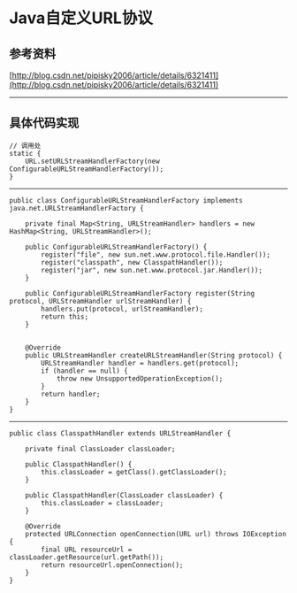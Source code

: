 # Java自定义URL协议

## 参考资料

[http://blog.csdn.net/pipisky2006/article/details/6321411](http://blog.csdn.net/pipisky2006/article/details/6321411)

---

## 具体代码实现
	// 调用处
	static {
    	URL.setURLStreamHandlerFactory(new ConfigurableURLStreamHandlerFactory());
  	}

---

	public class ConfigurableURLStreamHandlerFactory implements java.net.URLStreamHandlerFactory {
	
	    private final Map<String, URLStreamHandler> handlers = new HashMap<String, URLStreamHandler>();
	
	    public ConfigurableURLStreamHandlerFactory() {
	        register("file", new sun.net.www.protocol.file.Handler());
	        register("classpath", new ClasspathHandler());
	        register("jar", new sun.net.www.protocol.jar.Handler());
	    }
	
	    public ConfigurableURLStreamHandlerFactory register(String protocol, URLStreamHandler urlStreamHandler) {
	        handlers.put(protocol, urlStreamHandler);
	        return this;
	    }
	
	
	    @Override
	    public URLStreamHandler createURLStreamHandler(String protocol) {
	        URLStreamHandler handler = handlers.get(protocol);
	        if (handler == null) {
	            throw new UnsupportedOperationException();
	        }
	        return handler;
	    }
	}

---

	public class ClasspathHandler extends URLStreamHandler {
	
	    private final ClassLoader classLoader;
	
	    public ClasspathHandler() {
	        this.classLoader = getClass().getClassLoader();
	    }
	
	    public ClasspathHandler(ClassLoader classLoader) {
	        this.classLoader = classLoader;
	    }
	
	    @Override
	    protected URLConnection openConnection(URL url) throws IOException {
	        final URL resourceUrl = classLoader.getResource(url.getPath());
	        return resourceUrl.openConnection();
	    }
	}